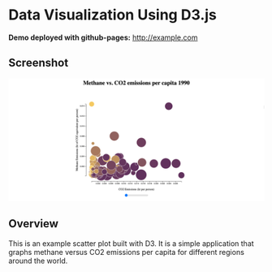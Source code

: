 # Data Visualization Using D3.js

**Demo deployed with github-pages:** http://example.com

## Screenshot

![alt text](./Screenshots/1.png)

## Overview
This is an example scatter plot built with D3. It is a simple application that graphs methane versus CO2 emissions per capita for different regions around the world.